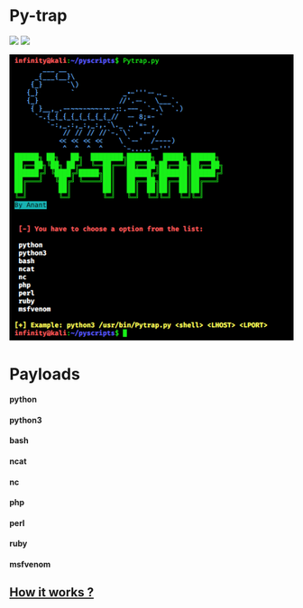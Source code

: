 # Py-trap
![](https://img.shields.io/badge/Python-3%2B-blue)
![](https://img.shields.io/badge/Checked-Linux-orange)

![](https://github.com/Anant1711/Py-trap/blob/main/img/banner.png)

# Payloads
  <h4>python</h4>
  <h4>python3</h4>
  <h4>bash</h4>
  <h4>ncat</h4>
  <h4>nc</h4>
  <h4>php</h4>
  <h4>perl</h4>
  <h4>ruby</h4>
  <h4>msfvenom</h4>
  
[<h2> How it works ? </h2>](https://anant1711.github.io/web/pytrap.html) 
